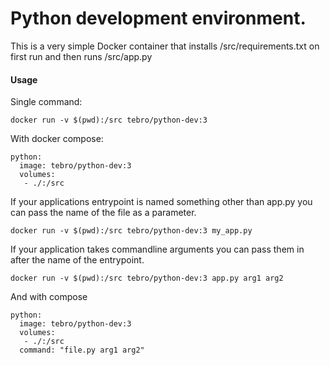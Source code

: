 # Python development environment.
This is a very simple Docker container that installs /src/requirements.txt on first run and then runs /src/app.py


#### Usage

Single command:

`docker run -v $(pwd):/src tebro/python-dev:3`

With docker compose:

```
python:
  image: tebro/python-dev:3
  volumes:
   - ./:/src
```

If your applications entrypoint is named something other than app.py you can pass the name of the file as a parameter.

`docker run -v $(pwd):/src tebro/python-dev:3 my_app.py`

If your application takes commandline arguments you can pass them in after the name of the entrypoint.

`docker run -v $(pwd):/src tebro/python-dev:3 app.py arg1 arg2`

And with compose

```
python:
  image: tebro/python-dev:3
  volumes:
   - ./:/src
  command: "file.py arg1 arg2"
```


